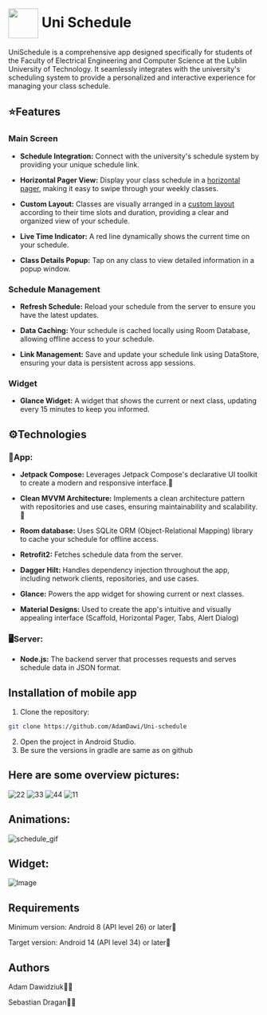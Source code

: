 # <img src="https://github.com/AdamDawi/Uni-schedule/assets/49430055/55569c32-09d1-410e-97f7-3ced5be4a178" width="60" height="60" align="center" /> Uni Schedule

UniSchedule is a comprehensive app designed specifically for students of the Faculty of Electrical Engineering and Computer Science at the Lublin University of Technology. It seamlessly integrates with the university's scheduling system to provide a personalized and interactive experience for managing your class schedule.

## ⭐️Features
### Main Screen 
- **Schedule Integration:** Connect with the university's schedule system by providing your unique schedule link.
  
- **Horizontal Pager View:** Display your class schedule in a [horizontal pager](#animations), making it easy to swipe through your weekly classes.

- **Custom Layout:** Classes are visually arranged in a [custom layout](#animations) according to their time slots and duration, providing a clear and organized view of your schedule.

- **Live Time Indicator:** A red line dynamically shows the current time on your schedule.

- **Class Details Popup:** Tap on any class to view detailed information in a popup window.

### Schedule Management
- **Refresh Schedule:** Reload your schedule from the server to ensure you have the latest updates.

- **Data Caching:** Your schedule is cached locally using Room Database, allowing offline access to your schedule.

- **Link Management:** Save and update your schedule link using DataStore, ensuring your data is persistent across app sessions.

### Widget
- **Glance Widget:** A widget that shows the current or next class, updating every 15 minutes to keep you informed.

## ⚙️Technologies
### 📱App:
- **Jetpack Compose:** Leverages Jetpack Compose's declarative UI toolkit to create a modern and responsive interface.🎨

- **Clean MVVM Architecture:** Implements a clean architecture pattern with repositories and use cases, ensuring maintainability and scalability.🔧

- **Room database:** Uses SQLite ORM (Object-Relational Mapping) library to cache your schedule for offline access.

- **Retrofit2:** Fetches schedule data from the server.

- **Dagger Hilt:** Handles dependency injection throughout the app, including network clients, repositories, and use cases.

- **Glance:** Powers the app widget for showing current or next classes.

- **Material Designs:** Used to create the app's intuitive and visually appealing interface (Scaffold, Horizontal Pager, Tabs, Alert Dialog)

### 🖥Server:
- **Node.js:** The backend server that processes requests and serves schedule data in JSON format.

## Installation of mobile app

1. Clone the repository:
```bash
git clone https://github.com/AdamDawi/Uni-schedule
```
2. Open the project in Android Studio.
3. Be sure the versions in gradle are same as on github

## Here are some overview pictures:
![22](https://github.com/AdamDawi/Uni-schedule/assets/49430055/568ac3aa-a58c-4d20-8691-09ba49d13898)
![33](https://github.com/AdamDawi/Uni-schedule/assets/49430055/858a1f2d-ac74-41ba-ae13-5a56f2c5865b)
![44](https://github.com/AdamDawi/Uni-schedule/assets/49430055/65a83933-6404-4535-b3d6-70fccf5b6c54)
![11](https://github.com/AdamDawi/Uni-schedule/assets/49430055/5ffad230-724b-4f98-bacd-0b9c485d9e4b)

## Animations:
![schedule_gif](https://github.com/AdamDawi/Uni-schedule/assets/49430055/d1b10eb5-ce62-427f-a21f-c84f53c2ea1e)

## Widget:
![Image](https://github.com/user-attachments/assets/493b6979-1865-42bc-88d5-62565c466087)

## Requirements
Minimum version: Android 8 (API level 26) or later📱

Target version: Android 14 (API level 34) or later📱

## Authors

Adam Dawidziuk🧑‍💻

Sebastian Dragan🧑‍💻
